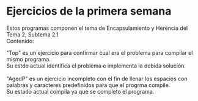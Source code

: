 # Ejercicios de la primera semana

Estos programas componen el tema de Encapsulamiento y Herencia del Tema 2, Subtema 2.1 <br>
Contenido: <br>

"Top" es un ejercicio para confirmar cual era el problema para compilar el mismo programa. <br>
Su estdo actual identifica el problema e implementa la debida solución.<br>
<br>
"AgedP" es un ejercicio incompleto con el fin de llenar los espacios con palabras y caracteres predefinidos para que el progrma compile. <br>
Su estado actual compila ya que se completo el programa. <br>


